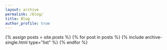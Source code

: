 ```yaml
---
layout: archive
permalink: /blog/
title: Blog
author_profile: true
---
```


{% assign posts = site.posts %}
{% for post in posts %} 
{% include archive-single.html type="list" %} 
{% endfor %}
